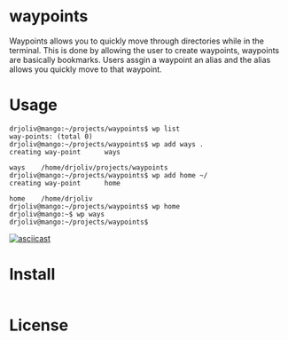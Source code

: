 # waypoints

Waypoints allows you to quickly move through directories while in the terminal. This is done by allowing the user to create waypoints, waypoints are basically bookmarks. Users assgin a waypoint an alias and the alias allows you quickly move to that waypoint.

# Usage

```
drjoliv@mango:~/projects/waypoints$ wp list
way-points: (total 0)
drjoliv@mango:~/projects/waypoints$ wp add ways .
creating way-point      ways

ways    /home/drjoliv/projects/waypoints
drjoliv@mango:~/projects/waypoints$ wp add home ~/
creating way-point      home

home    /home/drjoliv
drjoliv@mango:~/projects/waypoints$ wp home
drjoliv@mango:~$ wp ways
drjoliv@mango:~/projects/waypoints$ 
```

[![asciicast](https://asciinema.org/a/Iml3ObIvfJ0d9ZpvC1WAdaOVE.png)](https://asciinema.org/a/Iml3ObIvfJ0d9ZpvC1WAdaOVE)

# Install

```

```


# License
